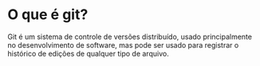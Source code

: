 # O que é git?
Git é um sistema de controle de versões distribuído, usado principalmente no desenvolvimento de software, mas pode ser usado para registrar o histórico de edições de qualquer tipo de arquivo.

